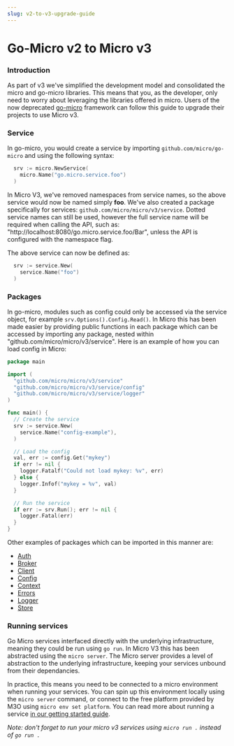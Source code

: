 ```yaml
---
slug: v2-to-v3-upgrade-guide
---
```


# Go-Micro v2 to Micro v3

### Introduction

As part of v3 we've simplified the development model and consolidated the micro and go-micro libraries. This means that you, as the developer, only need to worry about leveraging the libraries offered in micro. Users of the now deprecated [go-micro](https://github.com/asim/go-micro) framework can follow this guide to upgrade their projects to use Micro v3.

### Service

In go-micro, you would create a service by importing `github.com/micro/go-micro` and using the following syntax:

```go
  srv := micro.NewService(
    micro.Name("go.micro.service.foo")
  )
```

In Micro V3, we've removed namespaces from service names, so the above service would now be named simply **foo**. We've also created a package specifically for services: `github.com/micro/micro/v3/service`. Dotted service names can still be used, however the full service name will be required when calling the API, such as: "http://localhost:8080/go.micro.service.foo/Bar", unless the API is configured with the namespace flag.

The above service can now be defined as:

```go
  srv := service.New(
    service.Name("foo")
  )
```

### Packages

In go-micro, modules such as config could only be accessed via the service object, for example `srv.Options().Config.Read()`. In Micro this has been made easier by providing public functions in each package which can be accessed by importing any package, nested within "github.com/micro/micro/v3/service". Here is an example of how you can load config in Micro:

```go
package main

import (
  "github.com/micro/micro/v3/service"
  "github.com/micro/micro/v3/service/config"
  "github.com/micro/micro/v3/service/logger"
)

func main() {
  // Create the service
  srv := service.New(
    service.Name("config-example"),
  )

  // Load the config
  val, err := config.Get("mykey")
  if err != nil {
    logger.Fatalf("Could not load mykey: %v", err)
  } else {
    logger.Infof("mykey = %v", val)
  }

  // Run the service
  if err := srv.Run(); err != nil {
    logger.Fatal(err)
  }
}

```

Other examples of packages which can be imported in this manner are:

- [Auth](https://github.com/micro/micro/tree/master/service/auth)
- [Broker](https://github.com/micro/micro/tree/master/service/broker)
- [Client](https://github.com/micro/micro/tree/master/service/client)
- [Config](https://github.com/micro/micro/tree/master/service/config)
- [Context](https://github.com/micro/micro/tree/master/service/context)
- [Errors](https://github.com/micro/micro/tree/master/service/errors)
- [Logger](https://github.com/micro/micro/tree/master/service/logger)
- [Store](https://github.com/micro/micro/tree/master/service/store)

### Running services

Go Micro services interfaced directly with the underlying infrastructure, meaning they could be run using `go run`. In Micro V3 this has been abstracted using the `micro server`. The Micro server provides a level of abstraction to the underlying infrastructure, keeping your services unbound from their dependancies.

In practice, this means you need to be connected to a micro environment when running your services. You can spin up this environment locally using the `micro server` command, or connect to the free platform provided by M3O using `micro env set platform`. You can read more about running a service [in our getting started guide](/getting-started#running-a-service).

_Note: don't forget to run your micro v3 services using `micro run .` instead of `go run .`_

